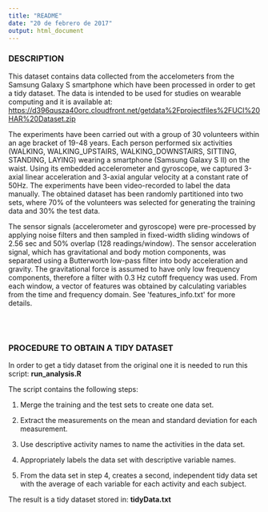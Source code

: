 ```yaml
---
title: "README"
date: "20 de febrero de 2017"
output: html_document
---
```


### DESCRIPTION 

This dataset contains data collected from the accelometers from the Samsung Galaxy S smartphone which have been processed in order to get a tidy dataset.
The data is intended to be used for studies on wearable computing and it is
available at:
<https://d396qusza40orc.cloudfront.net/getdata%2Fprojectfiles%2FUCI%20HAR%20Dataset.zip>

The experiments have been carried out with a group of 30 volunteers within an age bracket of 19-48 years. Each person performed six activities (WALKING, WALKING_UPSTAIRS, WALKING_DOWNSTAIRS, SITTING, STANDING, LAYING) wearing a smartphone (Samsung Galaxy S II) on the waist. Using its embedded accelerometer and gyroscope, we captured 3-axial linear acceleration and 3-axial angular velocity at a constant rate of 50Hz. The experiments have been video-recorded to label the data manually. The obtained dataset has been randomly partitioned into two sets, where 70% of the volunteers was selected for generating the training data and 30% the test data. 

The sensor signals (accelerometer and gyroscope) were pre-processed by applying noise filters and then sampled in fixed-width sliding windows of 2.56 sec and 50% overlap (128 readings/window). The sensor acceleration signal, which has gravitational and body motion components, was separated using a Butterworth low-pass filter into body acceleration and gravity. The gravitational force is assumed to have only low frequency components, therefore a filter with 0.3 Hz cutoff frequency was used. From each window, a vector of features was obtained by calculating variables from the time and frequency domain. See 'features_info.txt' for more details. 

<br><br>

### PROCEDURE TO OBTAIN A TIDY DATASET 

In order to get a tidy dataset from the original one it is needed to run
this script: **run_analysis.R**

The script contains the following steps:

1. Merge the training and the test sets to create one data set.

2. Extract the measurements on the mean and standard deviation for each 
   measurement.

3. Use descriptive activity names to name the activities in the data set.

4. Appropriately labels the data set with descriptive variable names.

5. From the data set in step 4, creates a second, independent tidy data 
   set with the average of each variable for each activity and each subject.

The result is a tidy dataset stored in: **tidyData.txt**

